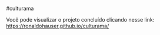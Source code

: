 #culturama

Você pode visualizar o projeto concluído clicando nesse link: https://ronaldohauser.github.io/culturama/
